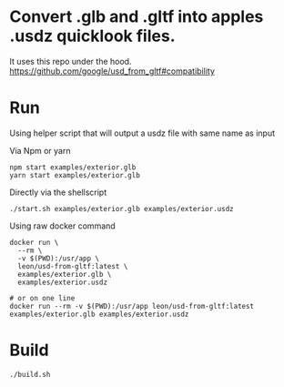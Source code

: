# Convert .glb and .gltf into apples .usdz quicklook files.

It uses this repo under the hood.
https://github.com/google/usd_from_gltf#compatibility

# Run

Using helper script that will output a usdz file with same name as input

Via Npm or yarn

```
npm start examples/exterior.glb
yarn start examples/exterior.glb
```

Directly via the shellscript

```
./start.sh examples/exterior.glb examples/exterior.usdz
```

Using raw docker command

```
docker run \
  --rm \
  -v $(PWD):/usr/app \
  leon/usd-from-gltf:latest \
  examples/exterior.glb \
  examples/exterior.usdz

# or on one line
docker run --rm -v $(PWD):/usr/app leon/usd-from-gltf:latest examples/exterior.glb examples/exterior.usdz
```

# Build

```
./build.sh
```
